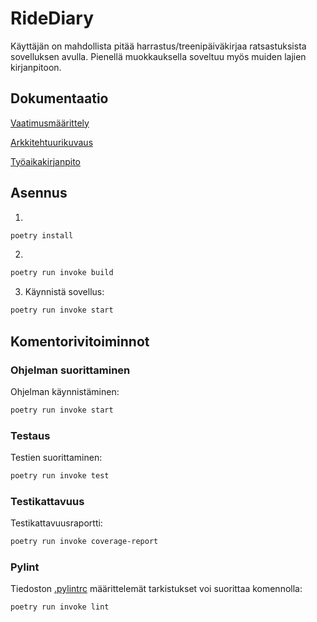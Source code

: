 # RideDiary
Käyttäjän on mahdollista pitää harrastus/treenipäiväkirjaa ratsastuksista sovelluksen avulla. Pienellä muokkauksella soveltuu myös muiden lajien kirjanpitoon.

## Dokumentaatio
[Vaatimusmäärittely](https://github.com/loeppoe/ot-harjoitustyo/blob/master/dokumentaatio/maarittelydokumentti.md)

[Arkkitehtuurikuvaus](https://github.com/loeppoe/ot-harjoitustyo/blob/master/dokumentaatio/arkkitehtuuri.md)

[Työaikakirjanpito](https://github.com/loeppoe/ot-harjoitustyo/blob/master/dokumentaatio/tyoaikakirjanpito.md)


## Asennus

1.

```bash
poetry install
```

2.

```bash
poetry run invoke build
```

3. Käynnistä sovellus:

```bash
poetry run invoke start
```

## Komentorivitoiminnot

### Ohjelman suorittaminen

Ohjelman käynnistäminen:

```bash
poetry run invoke start
```

### Testaus

Testien suorittaminen:

```bash
poetry run invoke test
```

### Testikattavuus

Testikattavuusraportti:

```bash
poetry run invoke coverage-report
```

### Pylint

Tiedoston [.pylintrc](./.pylintrc) määrittelemät tarkistukset voi suorittaa komennolla:

```bash
poetry run invoke lint
```
